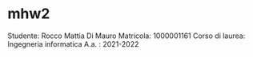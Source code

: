 # mhw2
Studente: Rocco Mattia Di Mauro 
Matricola: 1000001161 
Corso di laurea: Ingegneria informatica 
A.a. : 2021-2022
